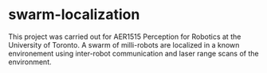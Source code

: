# swarm-localization

This project was carried out for AER1515 Perception for Robotics at the University of Toronto. A swarm of milli-robots are localized in a known environement using inter-robot communication and laser range scans of the environment.
